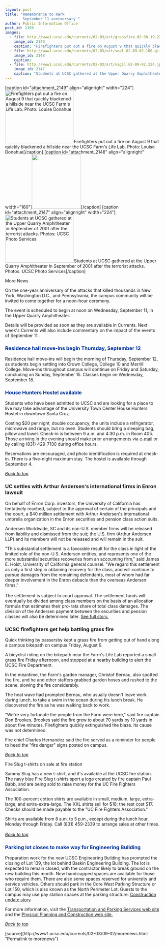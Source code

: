 ```yaml
---
layout: post
title: "Remembrance to mark 
        September 11 anniversary "
author: Public Information Office
post_id: 2150
images:
  - file: http://www1.ucsc.edu/currents/02-03/art/grassfire.02-08-19.224.jpg
    image_id: 2149
    caption: "Firefighters put out a fire on August 9 that quickly blackened a hillside near the UCSC Farm's Life Lab. Photo: Louise Donahue"
  - file: http://www1.ucsc.edu/currents/02-03/art/seal.02-09-02.160.gif
    image_id: 2148
    caption: 
  - file: http://www1.ucsc.edu/currents/02-03/art/vigil.02-09-02.224.jpg
    image_id: 2147
    caption: "Students at UCSC gathered at the Upper Quarry Amphitheater in September of 2001 after the terrorist attacks. Photos: UCSC Photo Services"
---
```


[caption id="attachment_2149" align="alignright" width="224"]<a href="http://localhost/mysite/wp-content/uploads/2002/09/grassfire.02-08-19.224.jpg"><img class="size-full wp-image-2149" src="http://localhost/mysite/wp-content/uploads/2002/09/grassfire.02-08-19.224.jpg" alt="Firefighters put out a fire on August 9 that quickly blackened a hillside near the UCSC Farm's Life Lab. Photo: Louise Donahue" width="224" height="172" /></a>Firefighters put out a fire on August 9 that quickly blackened a hillside near the UCSC Farm's Life Lab. Photo: Louise Donahue[/caption]
[caption id="attachment_2148" align="alignright" width="160"]<a href="http://localhost/mysite/wp-content/uploads/2002/09/seal.02-09-02.160.gif"><img class="size-full wp-image-2148" src="http://localhost/mysite/wp-content/uploads/2002/09/seal.02-09-02.160.gif" alt="" width="160" height="176" /></a>[/caption]
[caption id="attachment_2147" align="alignright" width="224"]<a href="http://localhost/mysite/wp-content/uploads/2002/09/vigil.02-09-02.224.jpg"><img class="size-full wp-image-2147" src="http://localhost/mysite/wp-content/uploads/2002/09/vigil.02-09-02.224.jpg" alt="Students at UCSC gathered at the Upper Quarry Amphitheater in September of 2001 after the terrorist attacks. Photos: UCSC Photo Services" width="224" height="155" /></a>Students at UCSC gathered at the Upper Quarry Amphitheater in September of 2001 after the terrorist attacks. Photos: UCSC Photo Services[/caption]
<p class="pagehead">
  More News
</p>
<p>
  On the one-year anniversary of the attacks that killed thousands in New York, Washington D.C., and Pennsylvania, the campus community will be invited to come together for a noon-hour ceremony.
</p>
<p>
  The event is scheduled to begin at noon on Wednesday, September 11, in the Upper Quarry Amphitheater.
</p>
<p>
  Details will be provided as soon as they are available in Currents. Next week's Currents will also include commentary on the impact of the events of September 11.
</p>
<h3>
  <a name="Residence" id="Residence"></a><font class="sectionhead" color="#003399">Residence hall move-ins begin Thursday, September 12</font>
</h3>
<p>
  Residence hall move-ins will begin the morning of Thursday, September 12, as students begin settling into Crown College, College 10 and Merrill College. Move-ins throughout campus will continue on Friday and Saturday, concluding on Sunday, September 15. Classes begin on Wednesday, September 18.
</p>
<h3>
  <a name="House" id="House"></a><font class="sectionhead" color="#003399">House Hunters Hostel available</font>
</h3>
<p>
  Students who have been admitted to UCSC and are looking for a place to live may take advantage of the University Town Center House Hunters Hostel in downtown Santa Cruz.
</p>
<p>
  Costing $20 per night, double occupancy, the units include a refrigerator, microwave and range, but no oven. Students should bring a sleeping bag, pillow and towel. Check-in is between 9 a.m. and 4:30 p.m. in Room 405. Those arriving in the evening should make prior arrangements via <a href="mailto:lainee@garlic.com">e-mail</a> or by calling (831) 429-7100 during office hours.
</p>
<p>
  Reservations are encouraged, and photo identification is required at check-in. There is a five-night maximum stay. The hostel is available through September 4.
</p>
<p>
  <a href="#Vintners"><i>Back to top</i></a>
</p>
<h3 class="sectionhead">
  <a name="UC" id="UC"></a>UC settles with Arthur Andersen's international firms in Enron lawsuit
</h3>
<p>
  On behalf of Enron Corp. investors, the University of California has tentatively reached, subject to the approval of certain of the principals and the court, a $40 million settlement with Arthur Andersen's international umbrella organization in the Enron securities and pension class action suits.<br>
</p>
<p>
  Andersen Worldwide, SC and its non-U.S. member firms will be released from liability and dismissed from the suit; the U.S. firm (Arthur Andersen LLP) and its members will not be released and will remain in the suit.<br>
</p>
<p>
  "This substantial settlement is a favorable result for the class in light of the limited role of the non-U.S. Andersen entities, and represents one of the more substantial securities recoveries from an accounting firm," said James E. Holst, University of California general counsel. "We regard this settlement as only a first step in obtaining recovery for the class, and will continue to pursue damages from the remaining defendants, most of whom had far deeper involvement in the Enron debacle than the overseas Andersen firms."<br>
  <br>
  The settlement is subject to court approval. The settlement funds will eventually be divided among class members on the basis of an allocation formula that estimates their pro-rata share of total class damages. The division of the Andersen payment between the securities and pension classes will also be determined later. <a href="http://www.ucop.edu/news/archives/2002/aug27art1.htm">See full story.</a>
</p>
<h3 class="sectionhead">
  UCSC firefighters get help battling grass fire
</h3>
<p>
  Quick thinking by passersby kept a grass fire from getting out of hand along a campus bikepath on campus Friday, August 9.<br>
</p>
<p>
  A bicyclist riding on the bikepath near the Farm's Life Lab reported a small grass fire Friday afternoon, and stopped at a nearby building to alert the UCSC Fire Department.<br>
</p>
<p>
  In the meantime, the Farm's garden manager, Christof Bernau, also spotted the fire, and he and other staffers grabbed garden hoses and rushed to the scene, slowing the fire considerably.<br>
</p>
<p>
  The heat wave had prompted Bernau, who usually doesn't leave work during lunch, to take a swim in the ocean during his lunch break. He discovered the fire as he was walking back to work.<br>
</p>
<p>
  "We're very fortunate the people from the Farm were here," said fire captain Don Brookes. Brookes said the fire grew to about 70 yards by 10 yards in about five minutes. Firefighters quickly extinguished the blaze. Its cause was not determined.<br>
</p>
<p>
  Fire chief Charles Hernandez said the fire served as a reminder for people to heed the "fire danger" signs posted on campus.
</p>
<p>
  <a href="#Vintners"><i>Back to top</i></a>
</p>
<p class="sectionhead">
  <a name="Fire" id="Fire"></a>Fire Slug t-shirts on sale at fire station
</p>
<p>
  Sammy Slug has a new t-shirt, and it's available at the UCSC fire station. The navy blue Fire Slug t-shirts sport a logo created by fire captain Paul Babb, and are being sold to raise money for the UC Fire Fighters Association.
</p>
<p>
  The 100-percent cotton shirts are available in small, medium, large, extra-large, and extra-extra-large. The XXL shirts sell for $18; the rest cost $17. Checks should be made payable to the "UC Fire Fighters Association."
</p>
<p>
  Shirts are available from 8 a.m. to 5 p.m., except during the lunch hour, Monday through Friday. Call (831) 459-2339 to arrange sales at other times.<br>
  <br>
  <a href="#Seymour"><i>Back to top</i></a>
</p>
<h3>
  <a name="Construction" id="Construction"></a><font class="sectionhead" color="#003399">Parking lot closes to make way for Engineering Building</font>
</h3>
<p>
  Preparation work for the new UCSC Engineering Building has prompted the closing of Lot 139, the lot behind Baskin Engineering Building. The lot is expected to remain closed, with the contractor likely to break ground on the new building this month. New handicapped spaces are available for those who require them. There are also some spaces reserved for university and service vehicles. Others should park in the Core West Parking Structure or Lot 150, which is also known as the North Perimeter Lot. Guests to the campus may use pay station spaces at the parking structure. <a href="../../construction.html">Construction update story</a>
</p>
<p>
  For more information, visit the <a href="http://www2.ucsc.edu/taps/">Transportation and Parking Services web site</a> and the <a href="http://www2.ucsc.edu/ppc/">Physical Planning and Construction web site.</a>
</p>
<p>
  <a href="#Seymour"><i>Back to top</i></a><a href="#Crown"></a>
</p>
<p>

</p>
[source](http://www1.ucsc.edu/currents/02-03/09-02/morenews.html "Permalink to morenews")
